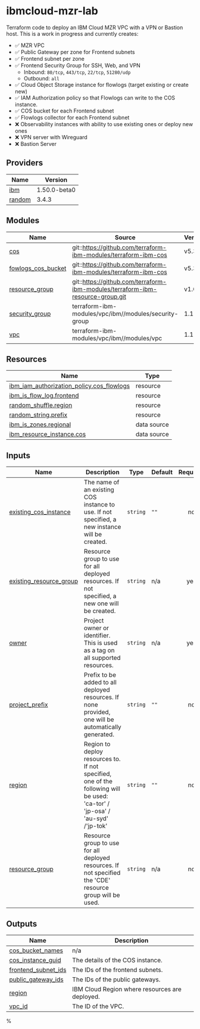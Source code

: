 # ibmcloud-mzr-lab

Terraform code to deploy an IBM Cloud MZR VPC with a VPN or Bastion host. This is a work in progress and currently creates:

 - :white_check_mark:  MZR VPC 
 - :white_check_mark:  Public Gateway per zone for Frontend subnets
 - :white_check_mark:  Frontend subnet per zone 
 - :white_check_mark:  Frontend Security Group for SSH, Web, and VPN
    - Inbound: `80/tcp`, `443/tcp`, `22/tcp`, `51280/udp`
    - Outbound: `all`
 - :white_check_mark:  Cloud Object Storage instance for flowlogs (target existing or create new)
 - :white_check_mark:  IAM Authorization policy so that Flowlogs can write to the COS instance.
 - :white_check_mark:  COS bucket for each Frontend subnet  
 - :white_check_mark:  Flowlogs collector for each Frontend subnet 
 - :x: Observability instances with ability to use existing ones or deploy new ones
 - :x: VPN server with Wireguard 
 - :x: Bastion Server 

## Providers

| Name | Version |
|------|---------|
| <a name="provider_ibm"></a> [ibm](#provider\_ibm) | 1.50.0-beta0 |
| <a name="provider_random"></a> [random](#provider\_random) | 3.4.3 |

## Modules

| Name | Source | Version |
|------|--------|---------|
| <a name="module_cos"></a> [cos](#module\_cos) | git::https://github.com/terraform-ibm-modules/terraform-ibm-cos | v5.3.1 |
| <a name="module_fowlogs_cos_bucket"></a> [fowlogs\_cos\_bucket](#module\_fowlogs\_cos\_bucket) | git::https://github.com/terraform-ibm-modules/terraform-ibm-cos | v5.3.1 |
| <a name="module_resource_group"></a> [resource\_group](#module\_resource\_group) | git::https://github.com/terraform-ibm-modules/terraform-ibm-resource-group.git | v1.0.5 |
| <a name="module_security_group"></a> [security\_group](#module\_security\_group) | terraform-ibm-modules/vpc/ibm//modules/security-group | 1.1.1 |
| <a name="module_vpc"></a> [vpc](#module\_vpc) | terraform-ibm-modules/vpc/ibm//modules/vpc | 1.1.1 |

## Resources

| Name | Type |
|------|------|
| [ibm_iam_authorization_policy.cos_flowlogs](https://registry.terraform.io/providers/IBM-Cloud/ibm/1.50.0-beta0/docs/resources/iam_authorization_policy) | resource |
| [ibm_is_flow_log.frontend](https://registry.terraform.io/providers/IBM-Cloud/ibm/1.50.0-beta0/docs/resources/is_flow_log) | resource |
| [random_shuffle.region](https://registry.terraform.io/providers/hashicorp/random/latest/docs/resources/shuffle) | resource |
| [random_string.prefix](https://registry.terraform.io/providers/hashicorp/random/latest/docs/resources/string) | resource |
| [ibm_is_zones.regional](https://registry.terraform.io/providers/IBM-Cloud/ibm/1.50.0-beta0/docs/data-sources/is_zones) | data source |
| [ibm_resource_instance.cos](https://registry.terraform.io/providers/IBM-Cloud/ibm/1.50.0-beta0/docs/data-sources/resource_instance) | data source |

## Inputs

| Name | Description | Type | Default | Required |
|------|-------------|------|---------|:--------:|
| <a name="input_existing_cos_instance"></a> [existing\_cos\_instance](#input\_existing\_cos\_instance) | The name of an existing COS instance to use. If not specified, a new instance will be created. | `string` | `""` | no |
| <a name="input_existing_resource_group"></a> [existing\_resource\_group](#input\_existing\_resource\_group) | Resource group to use for all deployed resources. If not specified, a new one will be created. | `string` | n/a | yes |
| <a name="input_owner"></a> [owner](#input\_owner) | Project owner or identifier. This is used as a tag on all supported resources. | `string` | n/a | yes |
| <a name="input_project_prefix"></a> [project\_prefix](#input\_project\_prefix) | Prefix to be added to all deployed resources. If none provided, one will be automatically generated. | `string` | `""` | no |
| <a name="input_region"></a> [region](#input\_region) | Region to deploy resources to. If not specified, one of the following will be used: 'ca-tor' / 'jp-osa' / 'au-syd' /'jp-tok' | `string` | `""` | no |
| <a name="input_resource_group"></a> [resource\_group](#input\_resource\_group) | Resource group to use for all deployed resources. If not specified the 'CDE' resource group will be used. | `string` | n/a | no |

## Outputs

| Name | Description |
|------|-------------|
| <a name="output_cos_bucket_names"></a> [cos\_bucket\_names](#output\_cos\_bucket\_names) | n/a |
| <a name="output_cos_instance_guid"></a> [cos\_instance\_guid](#output\_cos\_instance\_guid) | The details of the COS instance. |
| <a name="output_frontend_subnet_ids"></a> [frontend\_subnet\_ids](#output\_frontend\_subnet\_ids) | The IDs of the frontend subnets. |
| <a name="output_public_gateway_ids"></a> [public\_gateway\_ids](#output\_public\_gateway\_ids) | The IDs of the public gateways. |
| <a name="output_region"></a> [region](#output\_region) | IBM Cloud Region where resources are deployed. |
| <a name="output_vpc_id"></a> [vpc\_id](#output\_vpc\_id) | The ID of the VPC. |
<!-- END_TF_DOCS -->%  
